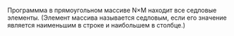 Программма в прямоугольном массиве N×M находит все седловые элементы. (Элемент массива называется седловым, если его значение является наименьшим в строке и наибольшем в столбце.) 
